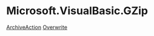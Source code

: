 ﻿
# Microsoft.VisualBasic.GZip

[ArchiveAction](T-Microsoft.VisualBasic.GZip.ArchiveAction.md)
[Overwrite](T-Microsoft.VisualBasic.GZip.Overwrite.md)

